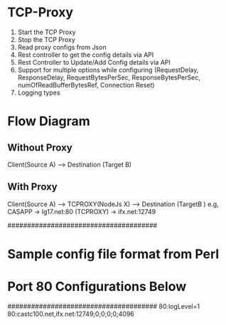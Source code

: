 # TCP-Proxy

1. Start the TCP Proxy
2. Stop the TCP Proxy
3. Read proxy configs from Json
4. Rest controller to get the config details via API
5. Rest Controller to Update/Add Config details via API
6. Support for multiple options while configuring (RequestDelay, ResponseDelay, RequestBytesPerSec, ResponseBytesPerSec, numOfReadBufferBytesRef, Connection Reset)
7. Logging types


# Flow Diagram

## Without Proxy

  Client(Source A) --> Destination (Target B)

## With Proxy
  Client(Source A) --> TCPROXY(NodeJs X) --> Destination (TargetB )
  e.g, CASAPP -> lg17.net:80 (TCPROXY) -> ifx.net:12749


######################################
# Sample config file format from Perl
# Port 80 Configurations Below
######################################
80:logLevel=1
80:castc100.net,ifx.net:12749;0;0;0;0;4096
